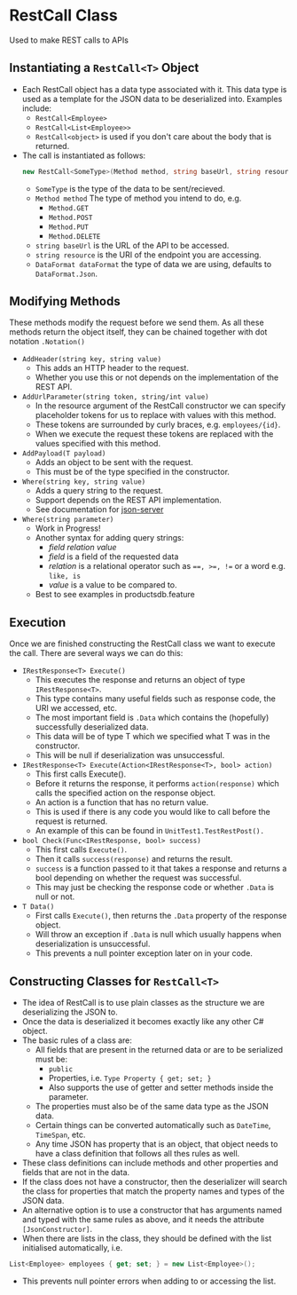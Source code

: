 # RestCall Class
Used to make REST calls to APIs

## Instantiating a `RestCall<T>` Object
* Each RestCall object has a data type associated with it. This data type is used as a template for the JSON data to be deserialized into. Examples include:
  * `RestCall<Employee>`
  * `RestCall<List<Employee>>`
  * `RestCall<object>` is used if you don't care about the body that is returned.
* The call is instantiated as follows:
    ```C#
    new RestCall<SomeType>(Method method, string baseUrl, string resource, DataFormat dataFormat = DataFormat.Json)
    ```
  * `SomeType` is the type of the data to be sent/recieved.
  * `Method method` The type of method you intend to do, e.g.
    * `Method.GET`
    * `Method.POST`
    * `Method.PUT`
    * `Method.DELETE`
  * `string baseUrl` is the URL of the API to be accessed.
  * `string resource` is the URI of the endpoint you are accessing.
  * `DataFormat dataFormat` the type of data we are using, defaults to `DataFormat.Json`.

## Modifying Methods
These methods modify the request before we send them. As all these methods return the object itself, they can be chained together with dot notation `.Notation()`
* `AddHeader(string key, string value)`
  * This adds an HTTP header to the request.
  * Whether you use this or not depends on the implementation of the REST API.
* `AddUrlParameter(string token, string/int value)`
  * In the resource argument of the RestCall constructor we can specify placeholder tokens for us to replace with values with this method.
  * These tokens are surrounded by curly braces, e.g. `employees/{id}`.
  * When we execute the request these tokens are replaced with the values specified with this method.
* `AddPayload(T payload)`
  * Adds an object to be sent with the request.
  * This must be of the type specified in the constructor.
* `Where(string key, string value)`
  * Adds a query string to the request.
  * Support depends on the REST API implementation.
  * See documentation for [json-server](https://github.com/typicode/json-server)
* `Where(string parameter)`
  * Work in Progress!
  * Another syntax for adding query strings:
    * *field relation value*
    * *field* is a field of the requested data
    * *relation* is a relational operator such as `==, >=, !=` or a word e.g. `like, is`
    * *value* is a value to be compared to.
  * Best  to see examples in productsdb.feature


## Execution
Once we are finished constructing the RestCall class we want to execute the call. There are several ways we can do this:
* `IRestResponse<T> Execute()`
  * This executes the response and returns an object of type `IRestResponse<T>`.
  * This type contains many useful fields such as response code, the URI we accessed, etc.
  * The most important field is `.Data` which contains the (hopefully) successfully deserialized data.
  * This data will be of type T which we specified what T was in the constructor.
  * This will be null if deserialization was unsuccessful.
* `IRestResponse<T> Execute(Action<IRestResponse<T>, bool> action)`
  * This first calls Execute().
  * Before it returns the response, it performs `action(response)` which calls the specified action on the response object.
  * An action is a function that has no return value.
  * This is used if there is any code you would like to call before the request is returned.
  * An example of this can be found in `UnitTest1.TestRestPost().`
* `bool Check(Func<IRestResponse, bool> success)`
  * This first calls `Execute()`.
  * Then it calls `success(response)` and returns the result.
  * `success` is a function passed to it that takes a response and returns a bool depending on whether the request was successful.
  * This may just be checking the response code or whether `.Data` is null or not.
* `T Data()`
  * First calls `Execute()`, then returns the `.Data` property of the response object.
  * Will throw an exception if `.Data` is null which usually happens when deserialization is unsuccessful.
  * This prevents a null pointer exception later on in your code.

## Constructing Classes for `RestCall<T>`
* The idea of RestCall is to use plain classes as the structure we are deserializing the JSON to.
* Once the data is deserialized it becomes exactly like any other C# object.
* The basic rules of a class are:
  * All fields that are present in the returned data or are to be serialized must be:
    * `public`
    * Properties, i.e.
    `Type Property { get; set; }`
    * Also supports the use of getter and setter methods inside the parameter.
  * The properties must also be of the same data type as the JSON data.
  * Certain things can be converted automatically such as `DateTime`, `TimeSpan`, etc.
  * Any time JSON has property that is an object, that object needs to have a class definition that follows all thes rules as well.
* These class definitions can include methods and other properties and fields that are not in the data.
* If the class does not have a constructor, then the deserializer will search the class for properties that match the property names and types of the JSON data.
* An alternative option is to use a constructor that has arguments named and typed with the same rules as above, and it needs the attribute `[JsonConstructor]`.
* When there are lists in the class, they should be defined with the list initialised automatically, i.e.
```C#
List<Employee> employees { get; set; } = new List<Employee>();
```
* This prevents null pointer errors when adding to or accessing the list.